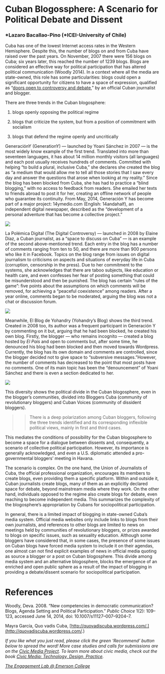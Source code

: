 # Cuban Blogossphere: A Scenario for Political Debate and Dissent

### *Lazaro Bacallao-Pino (*ICEI-University of Chile)

Cuba has one of the lowest Internet access rates in the Western Hemisphere. Despite this, the number of blogs on and from Cuba have raised over the past years. On November, 2007 there were 156 blogs on Cuba; six years later, this reached the number of 1239 blogs. Blogs are considered an effective way for political participation that has altered political communication (Woodly 2014). In a context where all the media are state-owned, this role has some particularities: blogs could open a significant opportunity for citizens to have a space of expression, qualified as “[doors open to controversy and debate](http://quovadiscuba.wordpress.com/),” by an official Cuban journalist and blogger.

There are three trends in the Cuban blogosphere:

1. blogs openly opposing the political regime

2. blogs that criticize the system, but from a position of commitment with socialism

3. blogs that defend the regime openly and uncritically

GeneraciónY (GenerationY) — launched by Yoani Sánchez in 2007 — is the most widely know example of the first trend. Translated into more than seventeen languages, it has about 14 million monthly visitors (all languages) and each post usually receives hundreds of comments. Committed with helping “to build a plural, inclusive Cuba,” she declares she created the blog as “a medium that would allow me to tell all those stories that I saw every day and answer the questions that arose when looking at my reality.” Since the blog has been blocked from Cuba, she has had to practice a “blind blogging,” with no access to feedback from readers. She emailed her texts to friends abroad to post it for her, creating an offline network of people who guarantee its continuity. From May, 2014, Generación Y has become part of a major project: 14ymedio.com (English: 14andahalf), an independent digital newspaper, described as the “development of a personal adventure that has become a collective project.”

![](https://res.cloudinary.com/engagement-lab-home/image/upload/v1/homepage-2.0/news/medium/0_gPon-H-fpLXHdjGf.jpg)

La Polémica Digital (The Digital Controversy) — launched in 2008 by Elaine Díaz, a Cuban journalist, as a “space to discuss on Cuba” — is an example of the second above-mentioned trend. Each entry in the blog has a number of comments ranging from ten to 50, and there are more than 900 persons who like it in Facebook. Topics on the blog range from issues on digital journalism to criticisms on aspects and situations of everyday life in Cuba (corruption, censorship in the press). Due to her commitment to the systems, she acknowledges that there are taboo subjects, like education or health care, and even confesses her fear of posting something that could be misunderstood and then be punished. The blog has certain “rules of the game”: five points about the assumptions on which comments will be removed, for achieving a “peaceful coexistence” among readers. After a year online, comments began to be moderated, arguing the blog was not a chat or discussion forum.

![](https://res.cloudinary.com/engagement-lab-home/image/upload/v1/homepage-2.0/news/medium/0_bsQqzTb9XvnQLuev.jpg)

Meanwhile, El Blog de Yohandry (Yohandry’s Blog) shows the third trend. Created in 2008 too, its author was a frequent participant in Generación Y by commenting on it but, arguing that he had been blocked, he created his own blog. Firstly, the blogger — who remains incognito — created a blog hosted by _El País_ and open to comments but, after some time, he denounced his blog had been blocked and then moved towards Wordpress. Currently, the blog has its own domain and comments are controlled, since the blogger decided not to give space to “subversive messages.”However, the number of comments has decreased to the point that most posts have no comments. One of its main topic has been the “denouncement” of Yoani Sánchez and there is even a section dedicated to her.

![](https://res.cloudinary.com/engagement-lab-home/image/upload/v1/homepage-2.0/news/medium/0_RbYZRMvMhM2fLP8O.jpg)

This diversity shows the political divide in the Cuban blogosphere, even in the blogger’s communities, divided into Bloggers Cuba (community of revolutionary bloggers) and Cuban Voices (community of dissident bloggers).

> > There is a deep polarization among Cuban bloggers, following the three trends identified and its corresponding inflexible political views, mainly in first and third cases.

This mediates the conditions of possibility for the Cuban blogosphere to become a space for a dialogue between dissents and, consequently, a scenario of collective political participation. However, its importance is generally acknowledged, and even a U.S. diplomatic attended a pro-governmental bloggers’ meeting in Havana.

The scenario is complex. On the one hand, the Union of Journalists of Cuba, the official professional organization, encourages its members to create blogs, even providing them a specific platform. Within and outside it, Cuban journalists create blogs, many of them as an explicitly declared space for debate, beyond mainstream media where they work. On the other hand, individuals opposed to the regime also create blogs for debate, even reaching to become independent media. This summarizes the complexity of the blogosphere’s appropriation by Cubans for sociopolitical participation.

In general, there is a limited impact of blogging in state-owned Cuba’s media system. Official media websites only include links to blogs from their own journalists, and references to other blogs are limited to news on meetings held by communities of revolutionary bloggers, or prizes awarded to blogs on specific issues, such as sexuality education. Although some bloggers have considered that, in some cases, the presence of some issues on Cuban blogs have forced media system to include it on their agendas, one almost can not find explicit examples of news in official media quoting as source a blogger or a post on Cuban blogosphere. This divide among media system and an alternative blogosphere, blocks the emergence of an enriched and open public sphere as a result of the impact of blogging in providing a debate/dissent scenario for sociopolitical participation.

# References

Woodly, Deva. 2008. “New competencies in democratic communication? Blogs, Agenda Setting and Political Participation.” _Public Choice_ 1(2): 109–123, accessed June 14, 2014, doi: 10.1007/s11127–007–9204–7.

Mayra García, Quo vadis Cuba, [http://quovadiscuba.wordpress.com/.](http://quovadiscuba.wordpress.com/.)

_If you like what you just read, please click the green ‘Recommend’ button below to spread the word! More case studies and calls for submissions are on the [Civic Media Project](http://www.civicmediaproject.com). To learn more about civic media, check out the book [Civic Media: Technology, Design, Practice](https://mitpress.mit.edu/books/civic-media)._

[_The Engagement Lab @ Emerson College_](http://elab.emerson.edu)
